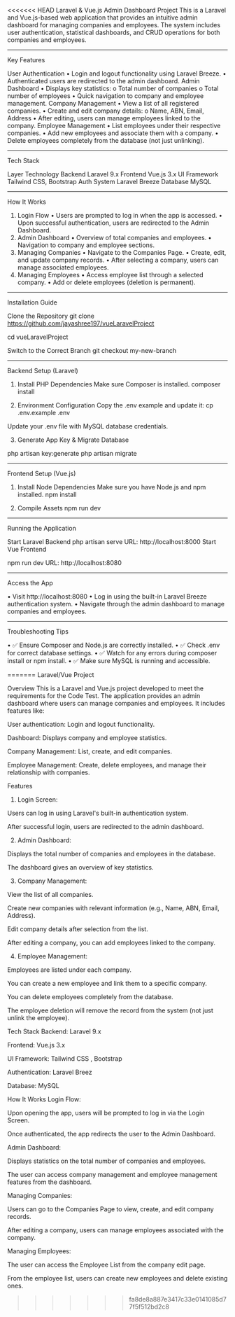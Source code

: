 <<<<<<< HEAD
Laravel & Vue.js Admin Dashboard Project
This is a Laravel and Vue.js-based web application that provides an intuitive admin dashboard for managing companies and employees. The system includes user authentication, statistical dashboards, and CRUD operations for both companies and employees.
________________________________________
Key Features

User Authentication
•   Login and logout functionality using Laravel Breeze.
•   Authenticated users are redirected to the admin dashboard.
Admin Dashboard
•   Displays key statistics:
o   Total number of companies
o   Total number of employees
•   Quick navigation to company and employee management.
Company Management
•   View a list of all registered companies.
•   Create and edit company details:
o   Name, ABN, Email, Address
•   After editing, users can manage employees linked to the company.
 Employee Management
•   List employees under their respective companies.
•   Add new employees and associate them with a company.
•   Delete employees completely from the database (not just unlinking).
________________________________________
Tech Stack

Layer   Technology
Backend Laravel 9.x
Frontend    Vue.js 3.x
UI Framework    Tailwind CSS, Bootstrap
Auth System Laravel Breeze
Database    MySQL
________________________________________
How It Works

1. Login Flow
•   Users are prompted to log in when the app is accessed.
•   Upon successful authentication, users are redirected to the Admin Dashboard.
2. Admin Dashboard
•   Overview of total companies and employees.
•   Navigation to company and employee sections.
3. Managing Companies
•   Navigate to the Companies Page.
•   Create, edit, and update company records.
•   After selecting a company, users can manage associated employees.
4. Managing Employees
•   Access employee list through a selected company.
•   Add or delete employees (deletion is permanent).
________________________________________
Installation Guide

Clone the Repository
git clone https://github.com/jayashree197/vueLaravelProject

cd vueLaravelProject

Switch to the Correct Branch
git checkout my-new-branch
________________________________________
Backend Setup (Laravel)

1. Install PHP Dependencies
Make sure Composer is installed.
composer install

2. Environment Configuration
Copy the .env example and update it:
cp .env.example .env

Update your .env file with MySQL database credentials.

3. Generate App Key & Migrate Database

php artisan key:generate
php artisan migrate
________________________________________
Frontend Setup (Vue.js)

1. Install Node Dependencies
Make sure you have Node.js and npm installed.
npm install

2. Compile Assets
npm run dev
________________________________________
Running the Application

Start Laravel Backend
php artisan serve
URL: http://localhost:8000
Start Vue Frontend

npm run dev
URL: http://localhost:8080
________________________________________
Access the App

•   Visit http://localhost:8080
•   Log in using the built-in Laravel Breeze authentication system.
•   Navigate through the admin dashboard to manage companies and employees.
________________________________________
 Troubleshooting Tips

•   ✅ Ensure Composer and Node.js are correctly installed.
•   ✅ Check .env for correct database settings.
•   ✅ Watch for any errors during composer install or npm install.
•   ✅ Make sure MySQL is running and accessible.


=======
Laravel/Vue Project

Overview
This is a Laravel and Vue.js project developed to meet the requirements for the Code Test. The application provides an admin dashboard where users can manage companies and employees. It includes features like:

User authentication: Login and logout functionality.

Dashboard: Displays company and employee statistics.

Company Management: List, create, and edit companies.

Employee Management: Create, delete employees, and manage their relationship with companies.

Features
1. Login Screen:

Users can log in using Laravel's built-in authentication system.

After successful login, users are redirected to the admin dashboard.

2. Admin Dashboard:

Displays the total number of companies and employees in the database.

The dashboard gives an overview of key statistics.

3. Company Management:

View the list of all companies.

Create new companies with relevant information (e.g., Name, ABN, Email, Address).

Edit company details after selection from the list.

After editing a company, you can add employees linked to the company.

4. Employee Management:

Employees are listed under each company.

You can create a new employee and link them to a specific company.

You can delete employees completely from the database.

The employee deletion will remove the record from the system (not just unlink the employee).

Tech Stack
Backend: Laravel 9.x

Frontend: Vue.js 3.x

UI Framework: Tailwind CSS , Bootstrap

Authentication: Laravel Breez

Database: MySQL 

How It Works
Login Flow:

Upon opening the app, users will be prompted to log in via the Login Screen.

Once authenticated, the app redirects the user to the Admin Dashboard.

Admin Dashboard:

Displays statistics on the total number of companies and employees.

The user can access company management and employee management features from the dashboard.

Managing Companies:

Users can go to the Companies Page to view, create, and edit company records.

After editing a company, users can manage employees associated with the company.

Managing Employees:

The user can access the Employee List from the company edit page.

From the employee list, users can create new employees and delete existing ones.





>>>>>>> fa8de8a887e3417c33e0141085d77f5f512bd2c8
